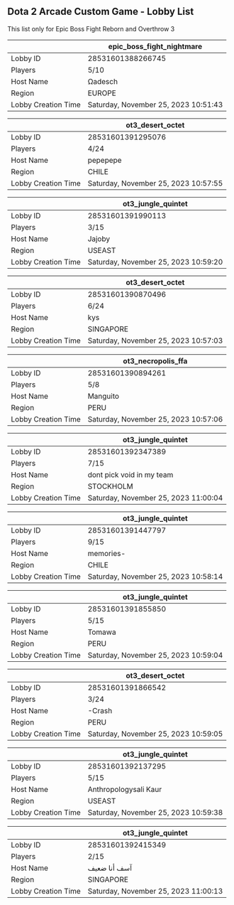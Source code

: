 ## Dota 2 Arcade Custom Game - Lobby List

This list only for Epic Boss Fight Reborn and Overthrow 3

|  | epic_boss_fight_nightmare |
| ------ | ------ |
| Lobby ID | 28531601388266745 |
| Players | 5/10 |
| Host Name | Ωadesch |
| Region | EUROPE |
| Lobby Creation Time | Saturday, November 25, 2023 10:51:43 |


|  | ot3_desert_octet |
| ------ | ------ |
| Lobby ID | 28531601391295076 |
| Players | 4/24 |
| Host Name | pepepepe |
| Region | CHILE |
| Lobby Creation Time | Saturday, November 25, 2023 10:57:55 |


|  | ot3_jungle_quintet |
| ------ | ------ |
| Lobby ID | 28531601391990113 |
| Players | 3/15 |
| Host Name | Jajoby |
| Region | USEAST |
| Lobby Creation Time | Saturday, November 25, 2023 10:59:20 |


|  | ot3_desert_octet |
| ------ | ------ |
| Lobby ID | 28531601390870496 |
| Players | 6/24 |
| Host Name | kys |
| Region | SINGAPORE |
| Lobby Creation Time | Saturday, November 25, 2023 10:57:03 |


|  | ot3_necropolis_ffa |
| ------ | ------ |
| Lobby ID | 28531601390894261 |
| Players | 5/8 |
| Host Name | Manguito |
| Region | PERU |
| Lobby Creation Time | Saturday, November 25, 2023 10:57:06 |


|  | ot3_jungle_quintet |
| ------ | ------ |
| Lobby ID | 28531601392347389 |
| Players | 7/15 |
| Host Name | dont pick void in my team |
| Region | STOCKHOLM |
| Lobby Creation Time | Saturday, November 25, 2023 11:00:04 |


|  | ot3_jungle_quintet |
| ------ | ------ |
| Lobby ID | 28531601391447797 |
| Players | 9/15 |
| Host Name | memories- |
| Region | CHILE |
| Lobby Creation Time | Saturday, November 25, 2023 10:58:14 |


|  | ot3_jungle_quintet |
| ------ | ------ |
| Lobby ID | 28531601391855850 |
| Players | 5/15 |
| Host Name | Tomawa |
| Region | PERU |
| Lobby Creation Time | Saturday, November 25, 2023 10:59:04 |


|  | ot3_desert_octet |
| ------ | ------ |
| Lobby ID | 28531601391866542 |
| Players | 3/24 |
| Host Name | -Crash |
| Region | PERU |
| Lobby Creation Time | Saturday, November 25, 2023 10:59:05 |


|  | ot3_jungle_quintet |
| ------ | ------ |
| Lobby ID | 28531601392137295 |
| Players | 5/15 |
| Host Name | Anthropologysali Kaur |
| Region | USEAST |
| Lobby Creation Time | Saturday, November 25, 2023 10:59:38 |


|  | ot3_jungle_quintet |
| ------ | ------ |
| Lobby ID | 28531601392415349 |
| Players | 2/15 |
| Host Name | آسف أنا ضعيف |
| Region | SINGAPORE |
| Lobby Creation Time | Saturday, November 25, 2023 11:00:13 |


